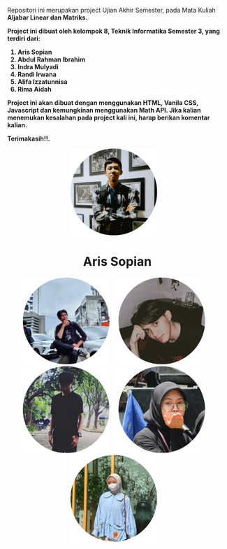 Repositori ini merupakan project Ujian Akhir Semester, pada Mata Kuliah <b>Aljabar Linear dan Matriks<b>.

Project ini dibuat oleh kelompok 8, Teknik Informatika Semester 3, yang terdiri dari:
1. Aris Sopian
2. Abdul Rahman Ibrahim
3. Indra Mulyadi
4. Randi Irwana
5. Alifa Izzatunnisa
6. Rima Aidah

Project ini akan dibuat dengan menggunakan HTML, Vanila CSS, Javascript dan kemungkinan menggunakan Math API.
Jika kalian menemukan kesalahan pada project kali ini, harap berikan komentar kalian.

Terimakasih!!.

<div align="center">
  <img src="/img/profile/ars.png" height="200" alt="ars"  />
  <img width="12" />
  <h1>Aris Sopian</h1>
  <img src="/img/profile/abdl.png" height="200" alt="abdl"  />
  <img width="12" />
  <img src="/img/profile/indr.png" height="200" alt="indr"  />
  <img width="12" />
  <img src="/img/profile/rnd.png" height="200" alt="rnd"  />
  <img width="12" />
  <img src="/img/profile/alf.png" height="200" alt="alf"  />
  <img width="12" />
  <img src="/img/profile/rm.png" height="200" alt="rm"  />
  <img width="12" />
</div>